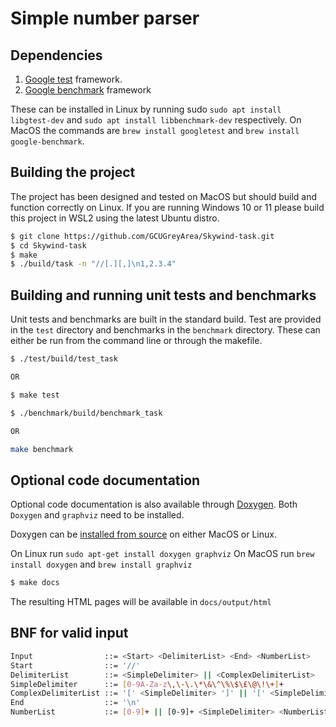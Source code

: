 # Simple number parser

## Dependencies

1. [Google test](https://github.com/google/googletest) framework.
2. [Google benchmark](https://github.com/google/benchmark) framework

These can be installed in Linux by running sudo `sudo apt install libgtest-dev` and `sudo apt install libbenchmark-dev` respectively. On MacOS the commands are `brew install googletest` and `brew install google-benchmark`.

## Building the project

The project has been designed and tested on MacOS but should build and function correctly on Linux. If you are running Windows 10 or 11 please build this project in WSL2 using the latest Ubuntu distro.

```bash
$ git clone https://github.com/GCUGreyArea/Skywind-task.git
$ cd Skywind-task
$ make
$ ./build/task -n "//[.][,]\n1,2.3.4"
```

## Building and running unit tests and benchmarks

Unit tests and benchmarks are built in the standard build. Test are provided in the `test` directory and benchmarks in the `benchmark` directory. These can either be run from the command line or through the makefile.

```bash
$ ./test/build/test_task

OR

$ make test
```

```bash
$ ./benchmark/build/benchmark_task

OR

make benchmark
```

## Optional code documentation

Optional code documentation is also available through [Doxygen](https://doxygen.nl/manual/starting.html). Both `Doxygen` and `graphviz` need to be installed.

Doxygen can be [installed from source](https://doxygen.nl/manual/install.html) on either MacOS or Linux.

On Linux run `sudo apt-get install doxygen graphviz`
On MacOS run `brew install doxygen` and `brew install graphviz`


```bash
$ make docs
```

The resulting HTML pages will be available in `docs/output/html`

## BNF for valid input

```bash
Input                ::= <Start> <DelimiterList> <End> <NumberList>
Start                ::= '//'
DelimiterList        ::= <SimpleDelimiter> || <ComplexDelimiterList>
SimpleDelimiter      ::= [0-9A-Za-z\,\-\.\*\&\^\%\$\£\@\!\+]+
ComplexDelimiterList ::= '[' <SimpleDelimiter> ']' || '[' <SimpleDelimiter> ']' <ComplexDelimiterList>
End                  ::= '\n'
NumberList           ::= [0-9]+ || [0-9]+ <SimpleDelimiter> <NumberList>
```